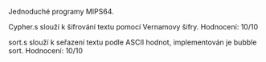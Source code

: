 Jednoduché programy MIPS64. 

Cypher.s slouží k šifrování textu pomocí Vernamovy šifry. Hodnocení: 10/10

sort.s slouží k seřazení textu podle ASCII hodnot, implementován je bubble sort. Hodnocení: 10/10
